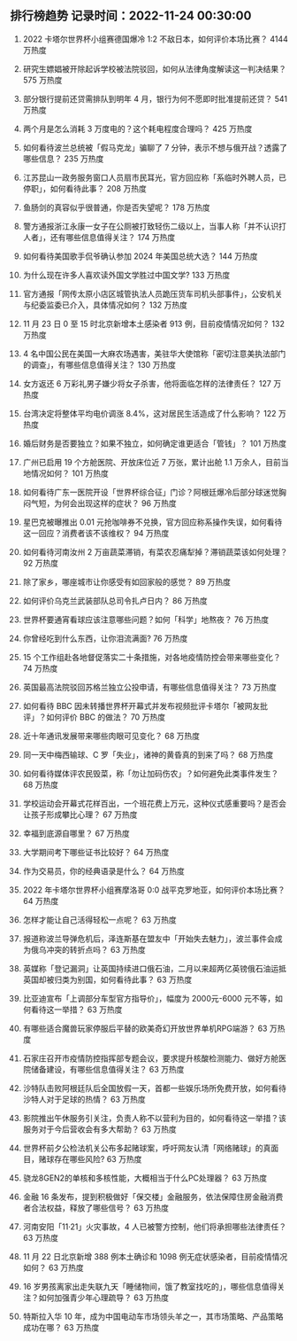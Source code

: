 
## 排行榜趋势 记录时间：2022-11-24 00:30:00
  
  1. 2022 卡塔尔世界杯小组赛德国爆冷 1:2 不敌日本，如何评价本场比赛？ 4144 万热度
    
  2. 研究生嫖娼被开除起诉学校被法院驳回，如何从法律角度解读这一判决结果？ 575 万热度
    
  3. 部分银行提前还贷需排队到明年 4 月，银行为何不愿即时批准提前还贷？ 541 万热度
    
  4. 两个月是怎么消耗 3 万度电的？这个耗电程度合理吗？ 425 万热度
    
  5. 如何看待波兰总统被「假马克龙」骗聊了 7 分钟，表示不想与俄开战？透露了哪些信息？ 235 万热度
    
  6. 江苏昆山一政务服务窗口人员扇市民耳光，官方回应称「系临时外聘人员，已停职」，如何看待此事？ 208 万热度
    
  7. 鱼肠剑的真容似乎很普通，你是否失望呢？ 178 万热度
    
  8. 警方通报浙江永康一女子在公厕被打致轻伤二级以上，当事人称「并不认识打人者」，还有哪些信息值得关注？ 174 万热度
    
  9. 如何看待美国歌手侃爷确认参加 2024 年美国总统大选？ 144 万热度
    
  10. 为什么现在许多人喜欢读外国文学胜过中国文学? 133 万热度
    
  11. 官方通报「网传太原小店区城管执法人员跪压货车司机头部事件」，公安机关与纪委监委已介入，具体情况如何？ 132 万热度
    
  12. 11 月 23 日 0 至 15 时北京新增本土感染者 913 例，目前疫情情况如何？ 132 万热度
    
  13. 4 名中国公民在美国一大麻农场遇害，美驻华大使馆称「密切注意美执法部门的调查」，有哪些信息值得关注？ 130 万热度
    
  14. 女方返还 6 万彩礼男子嫌少将女子杀害，他将面临怎样的法律责任？ 127 万热度
    
  15. 台湾决定将整体平均电价调涨 8.4%，这对居民生活造成了什么影响？ 122 万热度
    
  16. 婚后财务是否要独立？如果不独立，如何确定谁更适合「管钱」？ 101 万热度
    
  17. 广州已启用 19 个方舱医院、开放床位近 7 万张，累计出舱 1.1 万余人，目前当地情况如何？ 101 万热度
    
  18. 如何看待广东一医院开设「世界杯综合征」门诊？阿根廷爆冷后部分球迷觉胸闷气短，为何会出现这样的症状？ 96 万热度
    
  19. 星巴克被曝推出 0.01 元抢咖啡券不兑换，官方回应称系操作失误，如何看待这一回应？消费者该不该维权？ 94 万热度
    
  20. 如何看待河南汝州 2 万亩蔬菜滞销，有菜农忍痛犁掉？滞销蔬菜该如何处理？ 92 万热度
    
  21. 除了家乡，哪座城市让你感受有如回家般的感觉？ 89 万热度
    
  22. 如何评价乌克兰武装部队总司令扎卢日内？ 86 万热度
    
  23. 世界杯要通宵看球应该注意哪些问题？如何「科学」地熬夜？ 76 万热度
    
  24. 你曾经吃到什么东西，让你泪流满面? 76 万热度
    
  25. 15 个工作组赴各地督促落实二十条措施，对各地疫情防控会带来哪些变化？ 74 万热度
    
  26. 英国最高法院驳回苏格兰独立公投申请，有哪些信息值得关注？ 73 万热度
    
  27. 如何看待 BBC 因未转播世界杯开幕式并发布视频批评卡塔尔「被网友批评」？如何评价 BBC 的做法？ 70 万热度
    
  28. 近十年通讯发展带来哪些肉眼可见变化？ 68 万热度
    
  29. 同一天中梅西输球、C 罗「失业」，诸神的黄昏真的到来了吗？ 68 万热度
    
  30. 如何看待媒体评农民毁菜，称「勿让加码伤农」？如何避免此类事件发生？ 68 万热度
    
  31. 学校运动会开幕式花样百出，一个班花费上万元，这种仪式感重要吗？是否会让孩子形成攀比心理？ 67 万热度
    
  32. 幸福到底源自哪里？ 67 万热度
    
  33. 大学期间考下哪些证书比较好？ 64 万热度
    
  34. 作为交易员，你的经典语录是什么？ 64 万热度
    
  35. 2022 年卡塔尔世界杯小组赛摩洛哥 0:0 战平克罗地亚，如何评价本场比赛？ 64 万热度
    
  36. 怎样才能让自己活得轻松一点呢？ 63 万热度
    
  37. 报道称波兰导弹危机后，泽连斯基在盟友中「开始失去魅力」，波兰事件会成为俄乌冲突的转折点吗？ 63 万热度
    
  38. 英媒称「登记漏洞」让英国持续进口俄石油，二月以来超两亿英镑俄石油运抵英国却被归类为别国，如何看待此事？ 63 万热度
    
  39. 比亚迪宣布「上调部分车型官方指导价」，幅度为 2000元-6000 元不等，如何看待这一举措？ 63 万热度
    
  40. 有哪些适合魔兽玩家停服后平替的欧美奇幻开放世界单机RPG端游？ 63 万热度
    
  41. 石家庄召开市疫情防控指挥部专题会议，要求提升核酸检测能力、做好方舱医院储备建设，有哪些信息值得关注？ 63 万热度
    
  42. 沙特队击败阿根廷队后全国放假一天，首都一些娱乐场所免费开放，如何看待沙特人对于足球的热情？ 63 万热度
    
  43. 影院推出午休服务引关注，负责人称不以营利为目的，如何看待这一举措？该服务对于今后营收会有多大帮助？ 63 万热度
    
  44. 世界杯前夕公检法机关公布多起赌球案，呼吁网友认清「网络赌球」的真面目，赌球存在哪些风险? 63 万热度
    
  45. 骁龙8GEN2的单核和多核性能，大概相当于什么PC处理器？ 63 万热度
    
  46. 金融 16 条发布，提到积极做好「保交楼」金融服务，依法保障住房金融消费者合法权益，释放了哪些信号？ 63 万热度
    
  47. 河南安阳「11·21」火灾事故，4 人已被警方控制，他们将承担哪些法律责任？ 63 万热度
    
  48. 11 月 22 日北京新增 388 例本土确诊和 1098 例无症状感染者，目前疫情情况如何？ 63 万热度
    
  49. 16 岁男孩离家出走失联九天「睡储物间，饿了教室找吃的」，哪些信息值得关注？如何加强青少年心理疏导？ 63 万热度
    
  50. 特斯拉入华 10 年，成为中国电动车市场领头羊之一，其市场策略、产品策略成功在哪？ 63 万热度
    